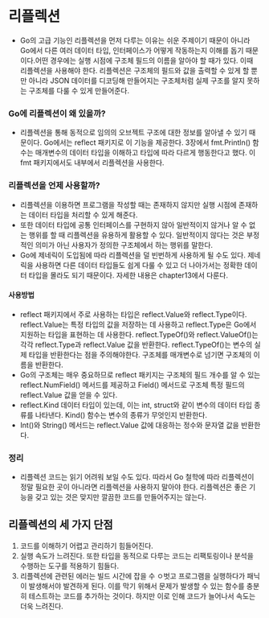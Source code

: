 # 리플렉션
- Go의 고급 기능인 리플렉션을 먼저 다루는 이유는 쉬운 주제이기 때문이 아니라 Go에서 다른 여러 데이터 타입, 인터페이스가 어떻게 작동하는지 이해를 돕기 때문이다.어떤 경우에는 실행 시점에 구조체 필드의 이름을 알아야 할 때가 있다. 이때 리플렉션을 사용해야 한다. 리플렉션은 구조체의 필드와 값을 출력할 수 있게 할 뿐만 아니라 JSON 데이터를 디코딩해 만들어지는 구조체처럼 실제 구조를 알지 못하는 구조체를 다룰 수 있게 만들어준다.

### Go에 리플렉션이 왜 있을까?
- 리플렉션을 통해 동적으로 임의의 오브젝트 구조에 대한 정보를 알아낼 수 있기 때문이다. Go에서는 reflect 패키지로 이 기능을 제공한다. 3장에서 fmt.Println() 함수는 매개변수의 데이터 타입을 이해하고 타입에 따라 다르게 행동한다고 했다. 이 fmt 패키지에서도 내부에서 리플렉션을 사용한다.

### 리플렉션을 언제 사용할까?
- 리플렉션을 이용하면 프로그램을 작성할 때는 존재하지 않지만 실행 시점에 존재하는 데이터 타입을 처리할 수 있게 해준다.
- 또한 데이터 타입에 공통 인터페이스를 구현하지 않아 일반적이지 않거나 알 수 없는 행위를 할 때 리플렉션을 유용하게 활용할 수 있다. 일반적이지 않다는 것은 부정적인 의미가 아닌 사용자가 정의한 구조체에서 하는 행위를 말한다.
- Go에 제네릭이 도입됨에 따라 리플렉션을 덜 빈번하게 사용하게 될 수도 있다. 제네릭을 사용하면 다른 데이터 타입들도 쉽게 다룰 수 있고 더 나아가서는 정확한 데이터 타입을 몰라도 되기 때문이다. 자세한 내용은 chapter13에서 다룬다.

#### 사용방법
- reflect 패키지에서 주로 사용하는 타입은 reflect.Value와 reflect.Type이다. reflect.Value는 특정 타입의 값을 저장하는 데 사용하고 reflect.Type은 Go에서 지원하는 타입을 표현하는 데 사용한다. reflect.TypeOf()와 reflect.ValueOf()는 각각 reflect.Type과 reflect.Value 값을 반환한다. reflect.TypeOf()는 변수의 실제 타입을 반환한다는 점을 주의해야한다. 구조체를 매개변수로 넘기면 구조체의 이름을 반환한다.
- Go의 구조체는 매우 중요하므로 reflect 패키지는 구조체의 필드 개수를 알 수 있는 reflect.NumField() 메서드를 제공하고 Field() 메서드로 구조체 특정 필드의 reflect.Value 값을 얻을 수 있다.
- reflect.Kind 데이터 타입이 있는데, 이는 int, struct와 같이 변수의 데이터 타입 종류를 나타낸다. Kind() 함수는 변수의 종류가 무엇인지 반환한다.
- Int()와 String() 메서드는 reflect.Value 값에 대응하는 정수와 문자열 값을 반환한다.

### 정리
- 리플렉션 코드는 읽기 어려워 보일 수도 있다. 따라서 Go 철학에 따라 리플렉션이 정말 필요한 곳이 아니라면 리플렉션을 사용하지 말아야 한다. 리플렉션은 좋은 기능을 갖고 있는 것은 맞지만 깔끔한 코드를 만들어주지는 않는다. 

## 리플렉션의 세 가지 단점
1. 코드를 이해하기 어렵고 관리하기 힘들어진다.
2. 실행 속도가 느려진다. 또한 타입을 동적으로 다루는 코드는 리팩토링이나 분석을 수행하는 도구를 적용하기 힘들다.
3. 리플렉션에 관련된 에러는 빌드 시간에 잡을 수 ㅇ벗고 프로그램을 실행하다가 패닉이 발생해서야 발견하게 된다. 이를 막기 위해서 문제가 발생할 수 있는 함수를 충분히 테스트하는 코드를 추가하는 것이다. 하지만 이로 인해 코드가 늘어나서 속도는 더욱 느려진다.